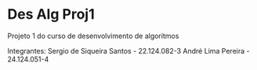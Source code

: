 # Des Alg Proj1
 Projeto 1 do curso de desenvolvimento de algoritmos

Integrantes:
Sergio de Siqueira Santos - 22.124.082-3
André Lima Pereira - 24.124.051-4